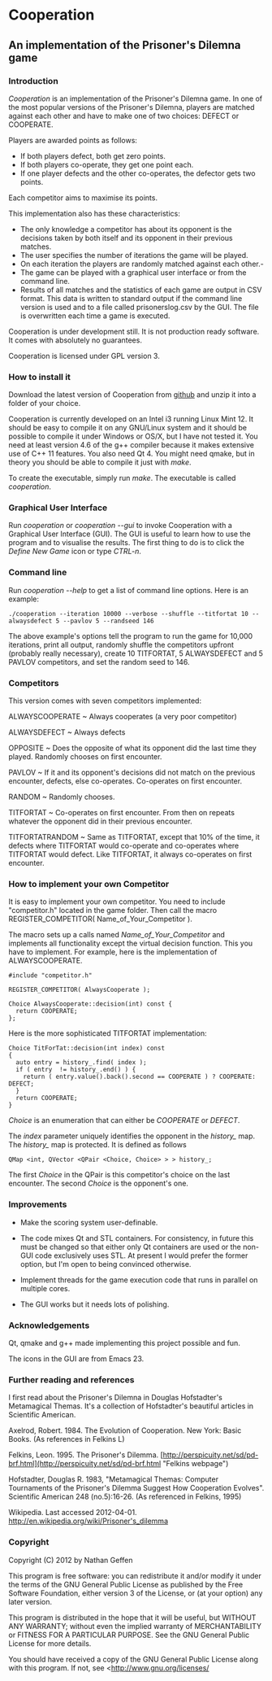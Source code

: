 # Cooperation

## An implementation of the Prisoner's Dilemna game

### Introduction

*Cooperation* is an implementation of the Prisoner's Dilemna game. In one of the most popular versions of the Prisoner's Dilemna, players are matched against each other and have to make one of two choices: DEFECT or COOPERATE. 

Players are awarded points as follows:

- If both players defect, both get zero points.
- If both players co-operate, they get one point each.
- If one player defects and the other co-operates, the defector gets two points.

Each competitor aims to maximise its points.

This implementation also has these characteristics:

- The only knowledge a competitor has about its opponent is the decisions taken by both itself and its opponent in their previous matches.
- The user specifies the number of iterations the game will be played.
- On each iteration the players are randomly matched against each other.- 
- The game can be played with a graphical user interface or from the command line.
- Results of all matches and the statistics of each game are output in CSV format. This data is written to standard output if the command line version is used and to a file called prisonerslog.csv by the GUI. The file is overwritten each time a game is executed.

Cooperation is under development still. It is not production ready software. It comes with absolutely no guarantees.

Cooperation is licensed under GPL version 3.

### How to install it

Download the latest version of Cooperation from [github](https://github.com/nathangeffen/Cooperation "Cooperation on github") and unzip it into a folder of your choice.

Cooperation is currently developed on an Intel i3 running Linux Mint 12. It should be easy to compile it on any GNU/Linux system and it should be possible to compile it under Windows or OS/X, but I have not tested it. You need at least version 4.6 of the g++ compiler because it makes extensive use of C++ 11 features. You also need Qt 4. You might need qmake, but in theory you should be able to compile it just with *make*.

To create the executable, simply run *make*. The executable is called *cooperation*. 

### Graphical User Interface

Run *cooperation* or *cooperation --gui* to invoke Cooperation with a Graphical User Interface (GUI). The GUI is useful to learn how to use the program and to visualise the results. The first thing to do is to click the *Define New Game* icon or type *CTRL-n*. 

### Command line

Run *cooperation --help* to get a list of command line options. Here is an example:

    ./cooperation --iteration 10000 --verbose --shuffle --titfortat 10 --alwaysdefect 5 --pavlov 5 --randseed 146

The above example's options tell the program to run the game for 10,000 iterations, print all output, randomly shuffle the competitors upfront (probably really necessary), create 10 TITFORTAT, 5 ALWAYSDEFECT and 5 PAVLOV competitors, and set the random seed to 146.

### Competitors

This version comes with seven competitors implemented:

ALWAYSCOOPERATE
  ~ Always cooperates (a very poor competitor)

ALWAYSDEFECT
  ~ Always defects

OPPOSITE
  ~ Does the opposite of what its opponent did the last time they played. Randomly chooses on first encounter.

PAVLOV
  ~ If it and its opponent's decisions did not match on the previous encounter, defects, else co-operates. Co-operates on first encounter.
  
RANDOM
  ~ Randomly chooses.
 
TITFORTAT
  ~ Co-operates on first encounter. From then on repeats whatever the opponent did in their previous encounter. 
 
TITFORTATRANDOM
  ~ Same as TITFORTAT, except that 10% of the time, it defects where TITFORTAT would co-operate and co-operates where TITFORTAT would defect. Like TITFORTAT, it always co-operates on first encounter.
  
### How to implement your own Competitor
  
It is easy to implement your own competitor. You need to include "competitor.h" located in the game folder. Then call the macro REGISTER_COMPETITOR( Name_of_Your_Competitor ).

The macro sets up a calls named *Name_of_Your_Competitor* and implements all functionality except the virtual decision function. This you have to implement. For example, here is the implementation of ALWAYSCOOPERATE.

    #include "competitor.h"
    
    REGISTER_COMPETITOR( AlwaysCooperate );
   
    Choice AlwaysCooperate::decision(int) const {
      return COOPERATE;
    };
    
Here is the more sophisticated TITFORTAT implementation:

    Choice TitForTat::decision(int index) const
    {
      auto entry = history_.find( index );
      if ( entry  != history_.end() ) {
        return ( entry.value().back().second == COOPERATE ) ? COOPERATE: DEFECT;
      }
      return COOPERATE;
    }


*Choice* is an enumeration that can either be *COOPERATE* or *DEFECT*.

The *index* parameter uniquely identifies the opponent in the *history_* map.
The *history_* map is protected. It is defined as follows

    QMap <int, QVector <QPair <Choice, Choice> > > history_;

The first *Choice* in the QPair is this competitor's choice on the last encounter. The second *Choice* is the opponent's one.

### Improvements

- Make the scoring system user-definable.

- The code mixes Qt and STL containers. For consistency, in future this must be changed so that either only Qt containers are used or the non-GUI code exclusively uses STL. At present I would prefer the former option, but I'm open to being convinced otherwise.

- Implement threads for the game execution code that runs in parallel on multiple cores.

- The GUI works but it needs lots of polishing.

### Acknowledgements

Qt, qmake and g++ made implementing this project possible and fun.

The icons in the GUI are from Emacs 23.

### Further reading and references

I first read about the Prisoner's Dilemna in Douglas Hofstadter's Metamagical Themas. It's a collection of Hofstadter's beautiful articles in Scientific American.

Axelrod, Robert. 1984. The Evolution of Cooperation. New York: Basic Books. (As references in Felkins L)

Felkins, Leon. 1995. The Prisoner's Dilemma. [http://perspicuity.net/sd/pd-brf.html](http://perspicuity.net/sd/pd-brf.html "Felkins webpage")

Hofstadter, Douglas R. 1983, "Metamagical Themas: Computer Tournaments of the Prisoner's Dilemma Suggest How Cooperation Evolves". Scientific American 248 (no.5):16-26. (As referenced in Felkins, 1995)

Wikipedia. Last accessed 2012-04-01. http://en.wikipedia.org/wiki/Prisoner's_dilemma

### Copyright

 Copyright (C) 2012 by Nathan Geffen 

This program is free software: you can redistribute it and/or modify
it under the terms of the GNU General Public License as published by
the Free Software Foundation, either version 3 of the License, or
(at your option) any later version.

This program is distributed in the hope that it will be useful,
but WITHOUT ANY WARRANTY; without even the implied warranty of
MERCHANTABILITY or FITNESS FOR A PARTICULAR PURPOSE.  See the
GNU General Public License for more details.

You should have received a copy of the GNU General Public License
along with this program.  If not, see <http://www.gnu.org/licenses/

